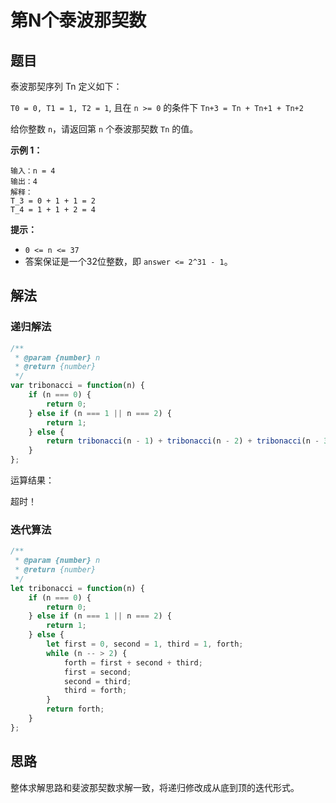 # 第N个泰波那契数
## 题目
泰波那契序列 Tn 定义如下： 

``T0 = 0, T1 = 1, T2 = 1``, 且在 ``n >= 0`` 的条件下 ``Tn+3 = Tn + Tn+1 + Tn+2``

给你整数 ``n``，请返回第 ``n`` 个泰波那契数 ``Tn`` 的值。

**示例 1：**
```
输入：n = 4
输出：4
解释：
T_3 = 0 + 1 + 1 = 2
T_4 = 1 + 1 + 2 = 4
```

**提示：**

- ``0 <= n <= 37``
- 答案保证是一个32位整数，即 ``answer <= 2^31 - 1``。

## 解法
### 递归解法
```js
/**
 * @param {number} n
 * @return {number}
 */
var tribonacci = function(n) {
    if (n === 0) {
        return 0;
    } else if (n === 1 || n === 2) {
        return 1;
    } else {
        return tribonacci(n - 1) + tribonacci(n - 2) + tribonacci(n - 3);
    }
};
```
运算结果：

超时！

### 迭代算法
```js
/**
 * @param {number} n
 * @return {number}
 */
let tribonacci = function(n) {
    if (n === 0) {
        return 0;
    } else if (n === 1 || n === 2) {
        return 1;
    } else {
        let first = 0, second = 1, third = 1, forth;
        while (n -- > 2) {
            forth = first + second + third;
            first = second;
            second = third;
            third = forth;
        }
        return forth;
    }
};
```
## 思路
整体求解思路和斐波那契数求解一致，将递归修改成从底到顶的迭代形式。
